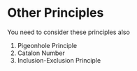 # Other Principles

You need to consider these principles also

  1. Pigeonhole Principle
  2. Catalon Number
  3. Inclusion-Exclusion Principle
